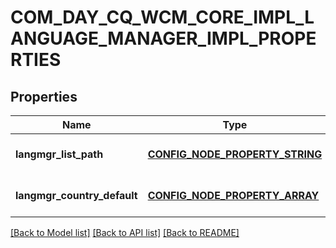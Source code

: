 # COM_DAY_CQ_WCM_CORE_IMPL_LANGUAGE_MANAGER_IMPL_PROPERTIES

## Properties
Name | Type | Description | Notes
------------ | ------------- | ------------- | -------------
**langmgr_list_path** | [**CONFIG_NODE_PROPERTY_STRING**](configNodePropertyString.md) |  | [optional] [default to null]
**langmgr_country_default** | [**CONFIG_NODE_PROPERTY_ARRAY**](configNodePropertyArray.md) |  | [optional] [default to null]

[[Back to Model list]](../README.md#documentation-for-models) [[Back to API list]](../README.md#documentation-for-api-endpoints) [[Back to README]](../README.md)


